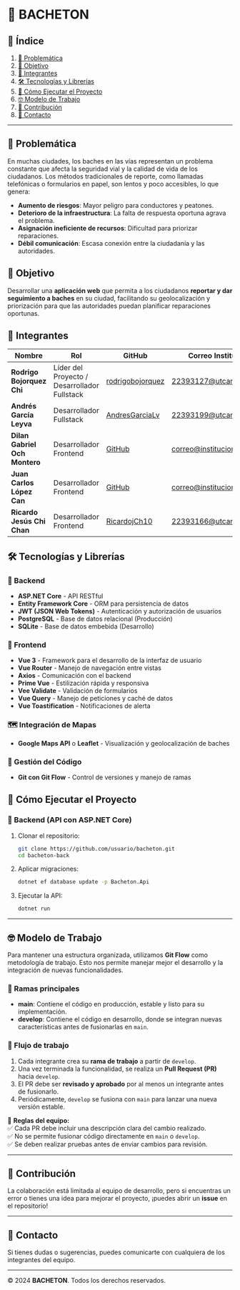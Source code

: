 # 🚗 BACHETON

## 📖 Índice

1. [📌 Problemática](#-problemática)
2. [🎯 Objetivo](#-objetivo)
3. [👥 Integrantes](#-integrantes)
4. [🛠 Tecnologías y Librerías](#-tecnologías-y-librerías)
5. [🚀 Cómo Ejecutar el Proyecto](#-cómo-ejecutar-el-proyecto)
6. [🤓 Modelo de Trabajo](#-modelo-de-trabajo)
7. [📢 Contribución](#-contribución)
8. [📧 Contacto](#-contacto)

---

## 📌 Problemática

En muchas ciudades, los baches en las vías representan un problema constante que afecta la seguridad vial y la calidad de vida de los ciudadanos. Los métodos tradicionales de reporte, como llamadas telefónicas o formularios en papel, son lentos y poco accesibles, lo que genera:

- **Aumento de riesgos**: Mayor peligro para conductores y peatones.
- **Deterioro de la infraestructura**: La falta de respuesta oportuna agrava el problema.
- **Asignación ineficiente de recursos**: Dificultad para priorizar reparaciones.
- **Débil comunicación**: Escasa conexión entre la ciudadanía y las autoridades.

## 🎯 Objetivo

Desarrollar una **aplicación web** que permita a los ciudadanos **reportar y dar seguimiento a baches** en su ciudad, facilitando su geolocalización y priorización para que las autoridades puedan planificar reparaciones oportunas.

## 👥 Integrantes

| Nombre | Rol | GitHub                                  | Correo Institucional     |  
|--------|-----|-----------------------------------------|--------------------------|  
| **Rodrigo Bojorquez Chi** | Líder del Proyecto / Desarrollador Fullstack | [rodrigobojorquez](https://github.com/rodrigoBojorquez) | 22393127@utcancun.edu.mx |  
| **Andrés García Leyva** | Desarrollador Fullstack | [AndresGarciaLv](https://github.com/AndresGarciaLv)           | 22393199@utcancun.edu.mx   |  
| **Dilan Gabriel Och Montero** | Desarrollador Frontend | [GitHub](https://github.com/)           | correo@institucion.edu   |  
| **Juan Carlos López Can** | Desarrollador Frontend | [GitHub](https://github.com/)           | correo@institucion.edu   |  
| **Ricardo Jesús Chi Chan** | Desarrollador Frontend | [RicardojCh10](https://github.com/RicardojCh10)   | 22393166@utcancun.edu.mx   |  

## 🛠 Tecnologías y Librerías

### 📌 Backend
- **ASP.NET Core** - API RESTful
- **Entity Framework Core** - ORM para persistencia de datos
- **JWT (JSON Web Tokens)** - Autenticación y autorización de usuarios
- **PostgreSQL** - Base de datos relacional (Producción)
- **SQLite** - Base de datos embebida (Desarrollo)

### 🎨 Frontend
- **Vue 3** - Framework para el desarrollo de la interfaz de usuario
- **Vue Router** - Manejo de navegación entre vistas
- **Axios** - Comunicación con el backend
- **Prime Vue** - Estilización rápida y responsiva
- **Vee Validate** - Validación de formularios
- **Vue Query** - Manejo de peticiones y caché de datos
- **Vue Toastification** - Notificaciones de alerta

### 🗺️ Integración de Mapas
- **Google Maps API** o **Leaflet** - Visualización y geolocalización de baches

### 📌 Gestión del Código
- **Git con Git Flow** - Control de versiones y manejo de ramas

## 🚀 Cómo Ejecutar el Proyecto

### 🔧 Backend (API con ASP.NET Core)

1. Clonar el repositorio:
   ```sh
   git clone https://github.com/usuario/bacheton.git
   cd bacheton-back
   ```  

2. Aplicar migraciones:
   ```sh
   dotnet ef database update -p Bacheton.Api
   ```  

3. Ejecutar la API:
   ```sh
   dotnet run
   ```  

---

## 🤓 Modelo de Trabajo

Para mantener una estructura organizada, utilizamos **Git Flow** como metodología de trabajo. Esto nos permite manejar mejor el desarrollo y la integración de nuevas funcionalidades.

### 🔹 Ramas principales
- **main**: Contiene el código en producción, estable y listo para su implementación.
- **develop**: Contiene el código en desarrollo, donde se integran nuevas características antes de fusionarlas en `main`.

### 🔹 Flujo de trabajo
1. Cada integrante crea su **rama de trabajo** a partir de `develop`.
2. Una vez terminada la funcionalidad, se realiza un **Pull Request (PR)** hacia `develop`.
3. El PR debe ser **revisado y aprobado** por al menos un integrante antes de fusionarlo.
4. Periódicamente, `develop` se fusiona con `main` para lanzar una nueva versión estable.

📌 **Reglas del equipo:**  
✅ Cada PR debe incluir una descripción clara del cambio realizado.  
✅ No se permite fusionar código directamente en `main` o `develop`.  
✅ Se deben realizar pruebas antes de enviar cambios para revisión.

---

## 📢 Contribución
La colaboración está limitada al equipo de desarrollo, pero si encuentras un error o tienes una idea para mejorar el proyecto, ¡puedes abrir un **issue** en el repositorio!

---

## 📧 Contacto

Si tienes dudas o sugerencias, puedes comunicarte con cualquiera de los integrantes del equipo.

---

© 2024 **BACHETON**. Todos los derechos reservados.  
